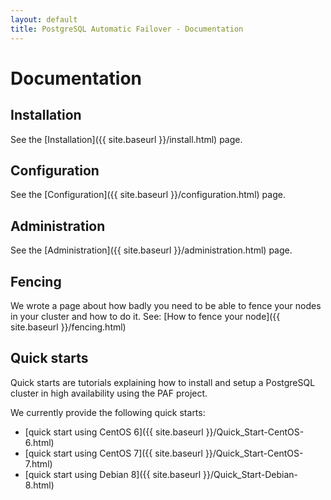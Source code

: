 ```yaml
---
layout: default
title: PostgreSQL Automatic Failover - Documentation
---
```


# Documentation

## Installation

See the [Installation]({{ site.baseurl }}/install.html) page.

## Configuration

See the [Configuration]({{ site.baseurl }}/configuration.html) page.

## Administration

See the [Administration]({{ site.baseurl }}/administration.html) page.

## Fencing

We wrote a page about how badly you need to be able to fence your nodes in your
cluster and how to do it. See:
[How to fence your node]({{ site.baseurl }}/fencing.html)

## Quick starts

Quick starts are tutorials explaining how to install and setup a PostgreSQL
cluster in high availability using the PAF project.

We currently provide the following quick starts:

  * [quick start using CentOS 6]({{ site.baseurl }}/Quick_Start-CentOS-6.html)
  * [quick start using CentOS 7]({{ site.baseurl }}/Quick_Start-CentOS-7.html)
  * [quick start using Debian 8]({{ site.baseurl }}/Quick_Start-Debian-8.html)

